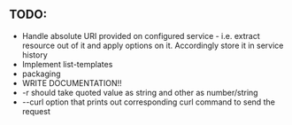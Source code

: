 TODO:
-----

* Handle absolute URI provided on configured service -
  i.e. extract resource out of it and apply options on it. Accordingly store it in service history
* Implement list-templates
* packaging
* WRITE DOCUMENTATION!!
* -r should take quoted value as string and other as number/string
* --curl option that prints out corresponding curl command to send the request
